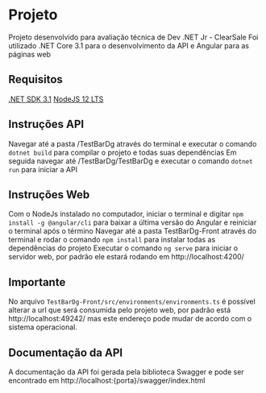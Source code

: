 # Projeto

Projeto desenvolvido para avaliação técnica de Dev .NET Jr - ClearSale
Foi utilizado .NET Core 3.1 para o desenvolvimento da API e Angular para as páginas web

## Requisitos

[.NET SDK 3.1](https://dotnet.microsoft.com/download/dotnet-core/3.1)
[NodeJS 12 LTS](https://nodejs.org/en/download/)

## Instruções API

Navegar até a pasta /TestBarDg através do terminal e executar o comando `dotnet build` para compilar o projeto e todas suas dependências
Em seguida navegar até /TestBarDg/TestBarDg e executar o comando `dotnet run` para iniciar a API

## Instruções Web

Com o NodeJs instalado no computador, iniciar o terminal e digitar `npm install -g @angular/cli` para baixar a última versão do Angular e reiniciar o terminal após o término
Navegar até a pasta TestBarDg-Front através do terminal e rodar o comando `npm install` para instalar todas as dependências do projeto
Executar o comando `ng serve` para iniciar o servidor web, por padrão ele estará rodando em http://localhost:4200/

## Importante

No arquivo `TestBarDg-Front/src/environments/environments.ts` é possível alterar a url que será consumida pelo projeto web, por padrão está http://localhost:49242/ mas este endereço pode mudar de acordo com o sistema operacional.

## Documentação da API

A documentação da API foi gerada pela biblioteca Swagger e pode ser encontrado em http://localhost:{porta}/swagger/index.html